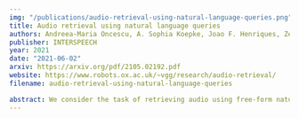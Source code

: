 ```yaml
---
img: "/publications/audio-retrieval-using-natural-language-queries.png"
title: Audio retrieval using natural language queries
authors: Andreea-Maria Oncescu, A. Sophia Koepke, Joao F. Henriques, Zeynep Akata, Samuel Albanie 
publisher: INTERSPEECH
year: 2021
date: "2021-06-02"
arxiv: https://arxiv.org/pdf/2105.02192.pdf
website: https://www.robots.ox.ac.uk/~vgg/research/audio-retrieval/ 
filename: audio-retrieval-using-natural-language-queries

abstract: We consider the task of retrieving audio using free-form natural language queries. To study this problem, which has received limited attention in the existing literature, we introduce challenging new benchmarks for text-based audio retrieval using text annotations sourced from the AUDIOCAPS and CLOTHO datasets. We then employ these benchmarks to establish baselines for cross-modal audio retrieval, where we demonstrate the benefits of pre-training on diverse audio tasks. We hope that our benchmarks will inspire further research into cross-modal text-based audio retrieval with free-form text queries. 
---
```

